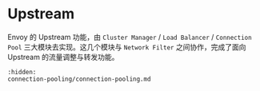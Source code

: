 # Upstream

Envoy 的 Upstream 功能，由  `Cluster Manager` / `Load Balancer` / `Connection Pool`  三大模块去实现。这几个模块与 `Network Filter` 之间协作，完成了面向 Upstream 的流量调整与转发功能。

```{toctree}
:hidden:
connection-pooling/connection-pooling.md
```